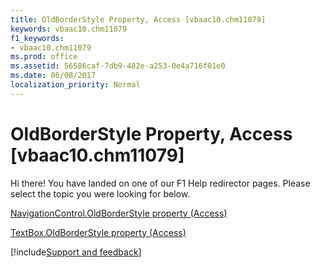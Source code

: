 ```yaml
---
title: OldBorderStyle Property, Access [vbaac10.chm11079]
keywords: vbaac10.chm11079
f1_keywords:
- vbaac10.chm11079
ms.prod: office
ms.assetid: 56586caf-7db9-482e-a253-0e4a716f01e0
ms.date: 06/08/2017
localization_priority: Normal
---
```



# OldBorderStyle Property, Access [vbaac10.chm11079]

Hi there! You have landed on one of our F1 Help redirector pages. Please select the topic you were looking for below.

[NavigationControl.OldBorderStyle property (Access)](https://msdn.microsoft.com/library/57f378e9-7211-1d05-15d0-0bc1b2f2f4b3%28Office.15%29.aspx)

[TextBox.OldBorderStyle property (Access)](https://msdn.microsoft.com/library/6064f8b9-31ec-da00-0346-cd259b917daa%28Office.15%29.aspx)

[!include[Support and feedback](~/includes/feedback-boilerplate.md)]